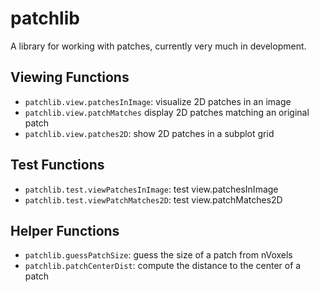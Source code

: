 patchlib
========

A library for working with patches, currently very much in development.

Viewing Functions
-----------------
- `patchlib.view.patchesInImage`: visualize 2D patches in an image
- `patchlib.view.patchMatches` display 2D patches matching an original patch
- `patchlib.view.patches2D`: show 2D patches in a subplot grid

Test Functions
--------------
- `patchlib.test.viewPatchesInImage`: test view.patchesInImage
- `patchlib.test.viewPatchMatches2D`: test view.patchMatches2D

Helper Functions
----------------
- `patchlib.guessPatchSize`: guess the size of a patch from nVoxels
- `patchlib.patchCenterDist`: compute the distance to the center of a patch
